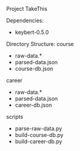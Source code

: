 Project TakeThis

Dependencies:
  - keybert-0.5.0

Directory Structure:
course
- raw-data.\*
- parsed-data.json
- course-db.json

career
- raw-data.\*
- parsed-data.json
- career-db.json

scripts
- parse-raw-data.py
- build-course-db.py
- build-career-db.py
